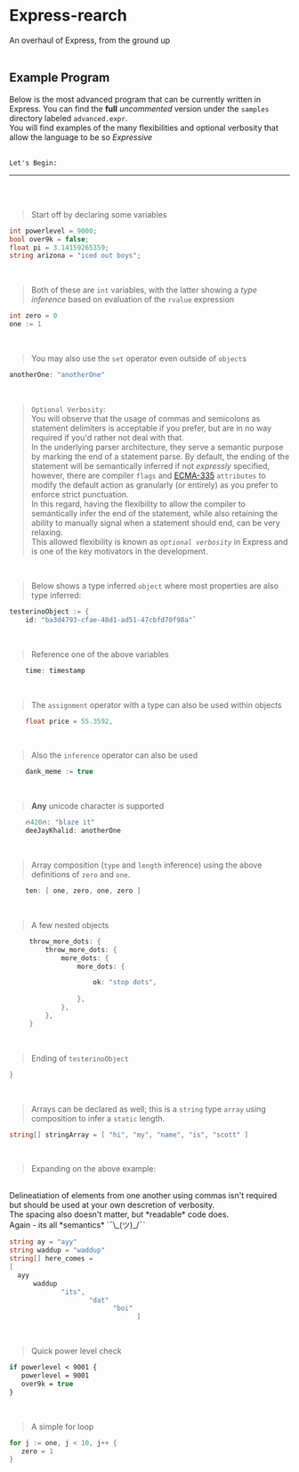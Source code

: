<!--
Try using this later if you wanna do something
<span style="color:#6ba1f9">
hey *its* me
</span> 
-->

# Express-rearch
An overhaul of Express, from the ground up
<br>
<br>

## Example Program

Below is the most advanced program that can be currently written
in Express. You can find the **full** *uncommented* version under the `samples` directory labeled `advanced.expr`.
<br>
You will find examples of the many flexibilities and 
optional verbosity that allow the language to be so _Expressive_
<br>
<br>
```
Let's Begin:
```
____

<br>
<br>

> Start off by declaring some variables

```csharp
int powerlevel = 9000;
bool over9k = false;
float pi = 3.14159265359;
string arizona = "iced out boys";
```
<br>

> Both of these are `int` variables, with the latter showing a *type inference* based on evaluation of the `rvalue` expression


```csharp
int zero = 0
one := 1
```
<br>

> You may also use the `set` operator even outside of `object`s


```csharp
anotherOne: "anotherOne"
```
<br>

> `Optional Verbosity`: <br>
You will observe that the usage of commas and semicolons as statement delimiters is acceptable if you prefer, but are in no way required if you'd rather not deal with that. <br>
In the underlying parser architecture, they serve a semantic purpose by marking the end of a statement parse. By default, the ending of the statement will be semantically inferred if not *expressly* specified, however, there are compiler `flags` and [ECMA-335](https://www.ecma-international.org/publications/standards/Ecma-335.htm) `attributes` to modify the default action as granularly (or entirely) as you prefer to enforce strict punctuation.<br>
In this regard, having the flexibility to allow the compiler to semantically infer the end of the statement, while also retaining the ability to manually signal when a statement should end, can be very relaxing.<br>
This allowed flexibility is known as *`optional verbosity`* in Express and is one of the key motivators in the development.
 
<br>

> Below shows a type inferred `object` where most properties are also type inferred:

```csharp
testerinoObject := {
    id: "ba3d4793-cfae-48d1-ad51-47cbfd70f98a"`
```
<br>

> Reference one of the above variables

```csharp
    time: timestamp
```
<br>

> The `assignment` operator with a type can also be used within objects

```csharp
    float price = 55.3592,
```
<br>

> Also the `inference` operator can also be used

```csharp
    dank_meme := true
```
<br>

> **Any** unicode character is supported

```csharp
    🔥420🔥: "blaze it" 
    deeJayKhalid: anotherOne
```
<br>

> Array composition (`type` and `length` inference) using the above definitions of `zero` and `one`.

```csharp
    ten: [ one, zero, one, zero ]
```
<br>

> A few nested objects

```csharp
     throw_more_dots: { 
         throw_more_dots: { 
             more_dots: { 
                 more_dots: { 

                     ok: "stop dots", 
                     
                 }, 
             }, 
         }, 
     }
```
<br>

> Ending of `testerinoObject`

```csharp
}
```

<br>

> Arrays can be declared as well; this is a `string` type `array` using composition to infer a `static` length.

```csharp
string[] stringArray = [ "hi", "my", "name", "is", "scott" ]
```
<br>

> Expanding on the above example:
<br>
Delineatiation of elements from one another using commas isn't required but should be used at your own descretion of verbosity.
<br>
The spacing also doesn't matter, but *readable* code does. 
<br>
Again - its all *semantics* `¯\_(ツ)_/¯`


```csharp
string ay = "ayy" 
string waddup = "waddup" 
string[] here_comes = 
[
  ayy 
      waddup 
             "its", 
                    "dat" 
                          "boi" 
                                ]
```
<br>

> Quick power level check

```vb
if powerlevel < 9001 { 
   powerlevel = 9001 
   over9k = true 
}
```
<br>

> A simple for loop

```csharp
for j := one, j < 10, j++ { 
   zero = 1 
}
```
